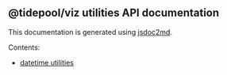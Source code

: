 ## @tidepool/viz utilities API documentation

This documentation is generated using [jsdoc2md](https://github.com/jsdoc2md/jsdoc-to-markdown 'jsdoc2md').

Contents:
- [datetime utilities](./datetime.md 'datetime utilities')
